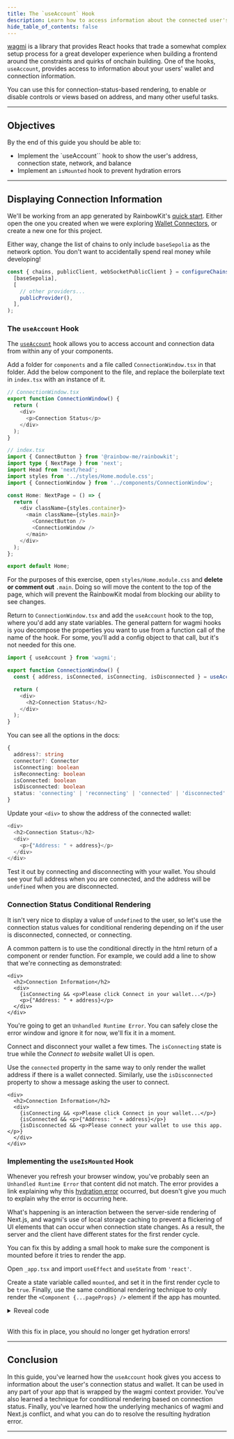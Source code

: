 ```yaml
---
title: The `useAccount` Hook
description: Learn how to access information about the connected user's wallet.
hide_table_of_contents: false
---
```


[wagmi] is a library that provides React hooks that trade a somewhat complex setup process for a great developer experience when building a frontend around the constraints and quirks of onchain building. One of the hooks, `useAccount`, provides access to information about your users' wallet and connection information.

You can use this for connection-status-based rendering, to enable or disable controls or views based on address, and many other useful tasks.

---

## Objectives

By the end of this guide you should be able to:

- Implement the `useAccount`` hook to show the user's address, connection state, network, and balance
- Implement an `isMounted` hook to prevent hydration errors

---

## Displaying Connection Information

We'll be working from an app generated by RainbowKit's [quick start]. Either open the one you created when we were exploring [Wallet Connectors], or create a new one for this project.

Either way, change the list of chains to only include `baseSepolia` as the network option. You don't want to accidentally spend real money while developing!

```typescript
const { chains, publicClient, webSocketPublicClient } = configureChains(
  [baseSepolia],
  [
    // other providers...
    publicProvider(),
  ],
);
```

### The `useAccount` Hook

The [`useAccount`] hook allows you to access account and connection data from within any of your components.

Add a folder for `components` and a file called `ConnectionWindow.tsx` in that folder. Add the below component to the file, and replace the boilerplate text in `index.tsx` with an instance of it.

```typescript
// ConnectionWindow.tsx
export function ConnectionWindow() {
  return (
    <div>
      <p>Connection Status</p>
    </div>
  );
}
```

```typescript
// index.tsx
import { ConnectButton } from '@rainbow-me/rainbowkit';
import type { NextPage } from 'next';
import Head from 'next/head';
import styles from '../styles/Home.module.css';
import { ConnectionWindow } from '../components/ConnectionWindow';

const Home: NextPage = () => {
  return (
    <div className={styles.container}>
      <main className={styles.main}>
        <ConnectButton />
        <ConnectionWindow />
      </main>
    </div>
  );
};

export default Home;
```

For the purposes of this exercise, open `styles/Home.module.css` and **delete or comment out** `.main`. Doing so will move the content to the top of the page, which will prevent the RainbowKit modal from blocking our ability to see changes.

Return to `ConnectionWindow.tsx` and add the `useAccount` hook to the top, where you'd add any state variables. The general pattern for wagmi hooks is you decompose the properties you want to use from a function call of the name of the hook. For some, you'll add a config object to that call, but it's not needed for this one.

```typescript
import { useAccount } from 'wagmi';

export function ConnectionWindow() {
  const { address, isConnected, isConnecting, isDisconnected } = useAccount();

  return (
    <div>
      <h2>Connection Status</h2>
    </div>
  );
}
```

You can see all the options in the docs:

```typescript
{
  address?: string
  connector?: Connector
  isConnecting: boolean
  isReconnecting: boolean
  isConnected: boolean
  isDisconnected: boolean
  status: 'connecting' | 'reconnecting' | 'connected' | 'disconnected'
}
```

Update your `<div>` to show the address of the connected wallet:

```Typescript
<div>
  <h2>Connection Status</h2>
  <div>
    <p>{"Address: " + address}</p>
  </div>
</div>
```

Test it out by connecting and disconnecting with your wallet. You should see your full address when you are connected, and the address will be `undefined` when you are disconnected.

### Connection Status Conditional Rendering

It isn't very nice to display a value of `undefined` to the user, so let's use the connection status values for conditional rendering depending on if the user is disconnected, connected, or connecting.

A common pattern is to use the conditional directly in the html return of a component or render function. For example, we could add a line to show that we're connecting as demonstrated:

```
<div>
  <h2>Connection Information</h2>
  <div>
    {isConnecting && <p>Please click Connect in your wallet...</p>}
    <p>{"Address: " + address}</p>
  </div>
</div>
```

You're going to get an `Unhandled Runtime Error`. You can safely close the error window and ignore it for now, we'll fix it in a moment.

Connect and disconnect your wallet a few times. The `isConnecting` state is true while the _Connect to website_ wallet UI is open.

Use the `connected` property in the same way to only render the wallet address if there is a wallet connected. Similarly, use the `isDisconnected` property to show a message asking the user to connect.

```
<div>
  <h2>Connection Information</h2>
  <div>
    {isConnecting && <p>Please click Connect in your wallet...</p>}
    {isConnected && <p>{"Address: " + address}</p>}
    {isDisconnected && <p>Please connect your wallet to use this app.</p>}
  </div>
</div>
```

### Implementing the `useIsMounted` Hook

Whenever you refresh your browser window, you've probably seen an `Unhandled Runtime Error` that content did not match. The error provides a link explaining why this [hydration error] occurred, but doesn't give you much to explain why the error is occurring here.

What's happening is an interaction between the server-side rendering of Next.js, and wagmi's use of local storage caching to prevent a flickering of UI elements that can occur when connection state changes. As a result, the server and the client have different states for the first render cycle.

You can fix this by adding a small hook to make sure the component is mounted before it tries to render the app.

Open `_app.tsx` and import `useEffect` and `useState` from `'react'`.

Create a state variable called `mounted`, and set it in the first render cycle to be `true`. Finally, use the same conditional rendering technique to only render the `<Component {...pageProps} />` element if the app has mounted.

<details>

<summary>Reveal code</summary>


```typescript
const [mounted, setMounted] = useState(false);
useEffect(() => setMounted(true), []);

return (
  <WagmiConfig config={wagmiConfig}>
    <RainbowKitProvider chains={chains}>
      {mounted && <Component {...pageProps} />}
    </RainbowKitProvider>
  </WagmiConfig>
);
```

</details>

<br/>

With this fix in place, you should no longer get hydration errors!

---

## Conclusion

In this guide, you've learned how the `useAccount` hook gives you access to information about the user's connection status and wallet. It can be used in any part of your app that is wrapped by the wagmi context provider. You've also learned a technique for conditional rendering based on connection status. Finally, you've learned how the underlying mechanics of wagmi and Next.js conflict, and what you can do to resolve the resulting hydration error.

---

[RainbowKit]: https://www.rainbowkit.com/
[wagmi]: https://wagmi.sh/
[quick start]: https://www.rainbowkit.com/docs/installation/
[Wallet Connectors]: ../frontend-setup/wallet-connectors/
[`useAccount`]: https://wagmi.sh/react/hooks/useAccount
[hydration error]: https://nextjs.org/docs/messages/react-hydration-error
